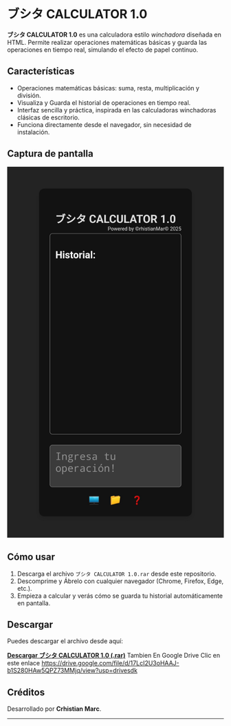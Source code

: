 # ブシタ CALCULATOR 1.0

**ブシタ CALCULATOR 1.0** es una calculadora estilo *winchadora* diseñada en HTML. Permite realizar operaciones matemáticas básicas y guarda las operaciones en tiempo real, simulando el efecto de papel continuo.

## Características

- Operaciones matemáticas básicas: suma, resta, multiplicación y división.
- Visualiza y Guarda el historial de operaciones en tiempo real.
- Interfaz sencilla y práctica, inspirada en las calculadoras winchadoras clásicas de escritorio.
- Funciona directamente desde el navegador, sin necesidad de instalación.

## Captura de pantalla

![ブシタ Calculator](screenshot.jpg)

## Cómo usar

1. Descarga el archivo `ブシタ CALCULATOR 1.0.rar` desde este repositorio.
2. Descomprime y Ábrelo con cualquier navegador (Chrome, Firefox, Edge, etc.).
3. Empieza a calcular y verás cómo se guarda tu historial automáticamente en pantalla.

## Descargar

Puedes descargar el archivo desde aquí:

[**Descargar ブシタ CALCULATOR 1.0 (.rar)**](./%E3%83%96%E3%82%B7%E3%82%BF%20CALCULATOR%201.0.rar)
Tambien En Google Drive Clic en este enlace https://drive.google.com/file/d/17LcI2U3oHAAJ-b1S280HAw5QPZ73MMjq/view?usp=drivesdk

## Créditos

Desarrollado por **Crhistian Marc**.

---
